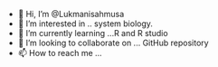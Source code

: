 - 👋 Hi, I’m @Lukmanisahmusa
- 👀 I’m interested in .. system biology.
- 🌱 I’m currently learning ...R and R studio
- 💞️ I’m looking to collaborate on ... GitHub repository
- 📫 How to reach me ...

<!---
Lukmanisahmusa/Lukmanisahmusa is a ✨ special ✨ repository because its `README.md` (this file) appears on your GitHub profile.
You can click the Preview link to take a look at your changes.
--->

